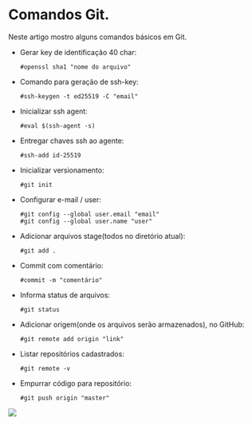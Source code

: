 # Comandos Git.

Neste artigo mostro alguns comandos básicos em Git.

- Gerar key de identificação 40 char:

  ```
  #openssl sha1 "nome do arquivo"
  ```

- Comando para geração de ssh-key:

  ```
  #ssh-keygen -t ed25519 -C "email"
  ```

- Inicializar ssh agent:

  ```
  #eval $(ssh-agent -s)
  ```

- Entregar chaves ssh ao agente:

  ```
  #ssh-add id-25519
  ```

- Inicializar versionamento:

  ```
  #git init
  ```

- Configurar e-mail / user:

  ```
  #git config --global user.email "email"
  #git config --global user.name "user"
  ```

- Adicionar arquivos stage(todos no diretório atual):

  ```
  #git add .
  ```

- Commit com comentário:

  ```
  #commit -m "comentário"
  ```

- Informa status de arquivos:

  ```
  #git status
  ```

- Adicionar origem(onde os arquivos serão armazenados), no GitHub:

  ```
  #git remote add origin "link"
  ```

- Listar repositórios cadastrados:

  ```
  #git remote -v
  ```

- Empurrar código para repositório:

  ```
  #git push origin "master"
  ```

 ![ ](https://res.cloudinary.com/practicaldev/image/fetch/s--4RSUi4LD--/c_imagga_scale,f_auto,fl_progressive,h_420,q_66,w_1000/https://dev-to-uploads.s3.amazonaws.com/i/3kfoy92ty0sds2a0nz4h.gif)